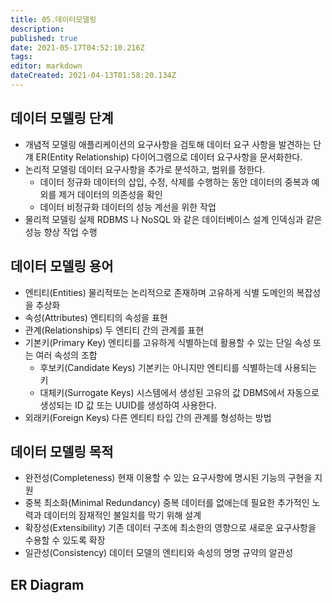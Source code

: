```yaml
---
title: 05.데이터모델링
description: 
published: true
date: 2021-05-17T04:52:10.216Z
tags: 
editor: markdown
dateCreated: 2021-04-13T01:58:20.134Z
---
```


## 데이터 모델링 단계
- 개념적 모델링
애플리케이션의 요구사항을 검토해 데이터 요구 사항을 발견하는 단걔
ER(Entity Relationship) 다이어그램으로 데이터 요구사항을 문서화한다.
- 논리적 모델링
데이터 요구사항을 추가로 분석하고, 범위를 정한다.
	* 데이터 정규화
  데이터의 삽입, 수정, 삭제를 수행하는 동안 데이터의 중복과 예외를 제거
  데이터의 의존성을 확인
  * 데이터 비정규화
  데이터의 성능 계선을 위한 작업
- 물리적 모델링
실제 RDBMS 나 NoSQL 와 같은 데이터베이스 설계
인덱싱과 같은 성능 향상 작업 수행

## 데이터 모델링 용어
- 엔티티(Entities)
물리적또는 논리적으로 존재하며 고유하게 식별
도메인의 복잡성을 추상화
- 속성(Attributes)
엔티티의 속성을 표현
- 관계(Relationships)
두 엔티티 간의 관계를 표현
- 기본키(Primary Key)
엔티티를 고유하게 식별하는데 활용할 수 있는 단일 속성 또는 여러 속성의 조합
	- 후보키(Candidate Keys)
  기본키는 아니지만 엔티티를 식별하는데 사용되는 키
	- 대체키(Surrogate Keys)
  시스템에서 생성된 고유의 값
  DBMS에서 자동으로 생성되는 ID 값 또는 UUID를 생성하여 사용한다.
- 외래키(Foreign Keys)
다른 엔티티 타입 간의 관계를 형성하는 방법

## 데이터 모델링 목적
- 완전성(Completeness)
현재 이용할 수 있는 요구사항에 명시된 기능의 구현을 지원
- 중복 최소화(Minimal Redundancy)
중복 데이터를 없애는데 필요한 추가적인 노력과 데이터의 잠재적인 불일치를 막기 위해 설계
- 확장성(Extensibility)
기존 데이터 구조에 최소한의 영향으로 새로운 요구사항을 수용할 수 있도록 확장
- 일관성(Consistency)
데이터 모델의 엔티티와 속성의 명명 규약의 알관성

## ER Diagram



